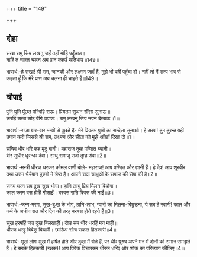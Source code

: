 +++
title = "149"

+++
## दोहा
सखा रामु सिय लखनु जहँ तहाँ मोहि पहुँचाउ।  
नाहिं त चाहत चलन अब प्रान कहउँ सतिभाउ॥149॥  

भावार्थ:-हे सखा! श्री राम, जानकी और लक्ष्मण जहाँ हैं, मुझे भी वहीं पहुँचा दो। नहीं तो मैं सत्य भाव से कहता हूँ कि मेरे प्राण अब चलना ही चाहते हैं॥149॥  




## चौपाई
पुनि पुनि पूँछत मन्त्रिहि राऊ। प्रियतम सुअन सँदेस सुनाऊ॥  
करहि सखा सोइ बेगि उपाऊ। रामु लखनु सिय नयन देखाऊ॥1॥  

भावार्थ:-राजा बार-बार मन्त्री से पूछते हैं- मेरे प्रियतम पुत्रों का सन्देसा सुनाओ। हे सखा! तुम तुरन्त वही उपाय करो जिससे श्री राम, लक्ष्मण और सीता को मुझे आँखों दिखा दो॥1॥  

सचिव धीर धरि कह मृदु बानी। महाराज तुम्ह पण्डित ग्यानी॥  
बीर सुधीर धुरन्धर देवा। साधु समाजु सदा तुम्ह सेवा॥2॥  

भावार्थ:-मन्त्री धीरज धरकर कोमल वाणी बोले- महाराज! आप पण्डित और ज्ञानी हैं। हे देव! आप शूरवीर तथा उत्तम धैर्यवान पुरुषों में श्रेष्ठ हैं। आपने सदा साधुओं के समाज की सेवा की है॥2॥  

जनम मरन सब दुख सुख भोगा। हानि लाभु प्रिय मिलन बियोगा॥  
काल करम बस होहिं गोसाईं। बरबस राति दिवस की नाईं॥3॥  

भावार्थ:-जन्म-मरण, सुख-दुःख के भोग, हानि-लाभ, प्यारों का मिलना-बिछुडना, ये सब हे स्वामी! काल और कर्म के अधीन रात और दिन की तरह बरबस होते रहते हैं॥3॥  

सुख हरषहिं जड दुख बिलखाहीं। दोउ सम धीर धरहिं मन माहीं॥  
धीरज धरहु बिबेकु बिचारी। छाडिअ सोच सकल हितकारी॥4॥  

भावार्थ:-मूर्ख लोग सुख में हर्षित होते और दुःख में रोते हैं, पर धीर पुरुष अपने मन में दोनों को समान समझते हैं। हे सबके हितकारी (रक्षक)! आप विवेक विचारकर धीरज धरिए और शोक का परित्याग कीजिए॥4॥  

<div class="audioEmbed"  caption="AIR-वाचनम्" src="https://archive
.org/download/rAmcharitmAnas-AIR/EPI-182.mp3"></div>

